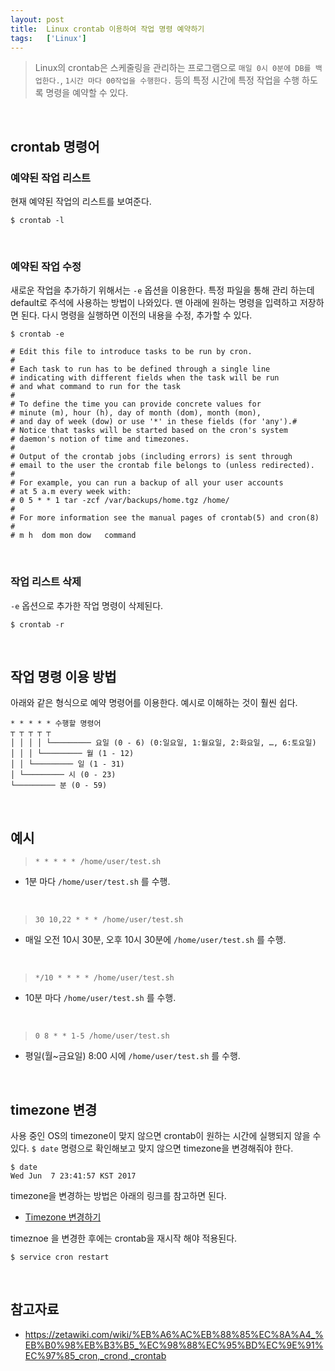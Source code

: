 ```yaml
---
layout: post
title:  Linux crontab 이용하여 작업 명령 예약하기
tags:   ['Linux']
---
```


> Linux의 crontab은 스케줄링을 관리하는 프로그램으로 `매일 0시 0분에 DB를 백업한다.`, `1시간 마다 00작업을 수행한다.` 등의 특정 시간에 특정 작업을 수행 하도록 명령을 예약할 수 있다.   

<br/>  

## crontab 명령어  

### 예약된 작업 리스트  

현재 예약된 작업의 리스트를 보여준다.  

```
$ crontab -l
```  

<br/>  

### 예약된 작업 수정

새로운 작업을 추가하기 위해서는 `-e` 옵션을 이용한다. 특정 파일을 통해 관리 하는데 default로 주석에 사용하는 방법이 나와있다. 맨 아래에 원하는 명령을 입력하고 저장하면 된다. 다시 명령을 실행하면 이전의 내용을 수정, 추가할 수 있다.  

```
$ crontab -e
```  

```
# Edit this file to introduce tasks to be run by cron.
#
# Each task to run has to be defined through a single line
# indicating with different fields when the task will be run
# and what command to run for the task
#
# To define the time you can provide concrete values for
# minute (m), hour (h), day of month (dom), month (mon),
# and day of week (dow) or use '*' in these fields (for 'any').#
# Notice that tasks will be started based on the cron's system
# daemon's notion of time and timezones.
#
# Output of the crontab jobs (including errors) is sent through
# email to the user the crontab file belongs to (unless redirected).
#
# For example, you can run a backup of all your user accounts
# at 5 a.m every week with:
# 0 5 * * 1 tar -zcf /var/backups/home.tgz /home/
#
# For more information see the manual pages of crontab(5) and cron(8)
#
# m h  dom mon dow   command
```

<br/>  

### 작업 리스트 삭제  

`-e` 옵션으로 추가한 작업 명령이 삭제된다.  

```
$ crontab -r
```  

<br/>  

## 작업 명령 이용 방법  

아래와 같은 형식으로 예약 명령어를 이용한다. 예시로 이해하는 것이 훨씬 쉽다.  

```
* * * * * 수행할 명령어
┬ ┬ ┬ ┬ ┬
│ │ │ │ └───────── 요일 (0 - 6) (0:일요일, 1:월요일, 2:화요일, …, 6:토요일)
│ │ │ └───────── 월 (1 - 12)
│ │ └───────── 일 (1 - 31)
│ └───────── 시 (0 - 23)
└───────── 분 (0 - 59)
```   

<br/>  

## 예시  

> ```* * * * * /home/user/test.sh```  

- 1분 마다 `/home/user/test.sh` 를 수행.  

<br/>  

> ```30 10,22 * * * /home/user/test.sh```  

- 매일 오전 10시 30분, 오후 10시 30분에 `/home/user/test.sh` 를 수행.  

<br/>  

> ```*/10 * * * * /home/user/test.sh```  

- 10분 마다 `/home/user/test.sh` 를 수행.   

<br/>  

> ```0 8 * * 1-5 /home/user/test.sh```  

- 평일(월~금요일) 8:00 시에 `/home/user/test.sh` 를 수행.  


<br/>  

## timezone 변경  

사용 중인 OS의 timezone이 맞지 않으면 crontab이 원하는 시간에 실행되지 않을 수 있다. `$ date` 명령으로 확인해보고 맞지 않으면 timezone을 변경해줘야 한다.  

```
$ date
Wed Jun  7 23:41:57 KST 2017
```  

timezone을 변경하는 방법은 아래의 링크를 참고하면 된다.  

- [Timezone 변경하기](https://cjh5414.github.io/)

timeznoe 을 변경한 후에는 crontab을 재시작 해야 적용된다.  

```
$ service cron restart
```  

<br/>  

## 참고자료  

- <https://zetawiki.com/wiki/%EB%A6%AC%EB%88%85%EC%8A%A4_%EB%B0%98%EB%B3%B5_%EC%98%88%EC%95%BD%EC%9E%91%EC%97%85_cron,_crond,_crontab>
